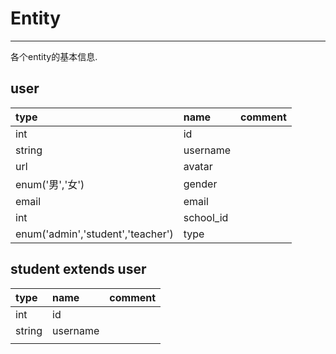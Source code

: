 # Entity

---

各个entity的基本信息.

## user

| type | name | comment |
| :--- | :--- | :--- |
| int | id |  |
| string | username |  |
| url | avatar |  |
| enum\('男','女'\) | gender |  |
| email | email |  |
| int | school\_id |  |
| enum\('admin','student','teacher'\) | type |  |

## student  extends  user

| type | name | comment |
| :--- | :--- | :--- |
| int | id |  |
| string | username |  |
|  |  |  |



